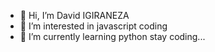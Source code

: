 - 👋 Hi, I’m David IGIRANEZA
- 👀 I’m interested in javascript coding
- 🌱 I’m currently learning python 
stay coding...

<!---
david-igiraneza/david-igiraneza is a ✨ special ✨ repository because its `README.md` (this file) appears on your GitHub profile.
You can click the Preview link to take a look at your changes.
--->
